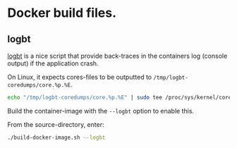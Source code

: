 # Docker build files.

## logbt

[logbt](https://github.com/mapbox/logbt) is a nice script that
provide back-traces in the containers log (console output) if
the application crash.

On Linux, it expects cores-files to be outputted to `/tmp/logbt-coredumps/core.%p.%E`.

```sh
echo "/tmp/logbt-coredumps/core.%p.%E" | sudo tee /proc/sys/kernel/core_pattern
```

Build the container-image with the `--logbt` option to enable this.


From the source-directory, enter:
```sh
./build-docker-image.sh --logbt
```


